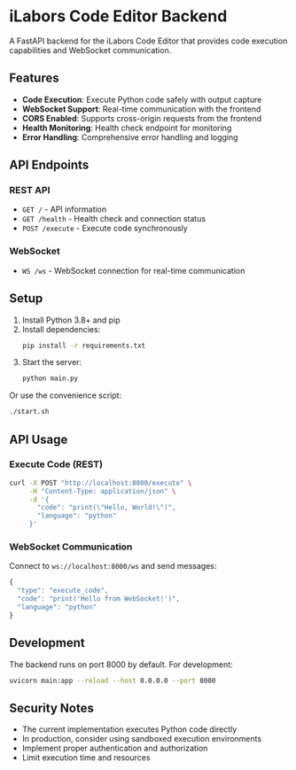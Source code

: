 # iLabors Code Editor Backend

A FastAPI backend for the iLabors Code Editor that provides code execution capabilities and WebSocket communication.

## Features

- **Code Execution**: Execute Python code safely with output capture
- **WebSocket Support**: Real-time communication with the frontend
- **CORS Enabled**: Supports cross-origin requests from the frontend
- **Health Monitoring**: Health check endpoint for monitoring
- **Error Handling**: Comprehensive error handling and logging

## API Endpoints

### REST API

- `GET /` - API information
- `GET /health` - Health check and connection status
- `POST /execute` - Execute code synchronously

### WebSocket

- `WS /ws` - WebSocket connection for real-time communication

## Setup

1. Install Python 3.8+ and pip
2. Install dependencies:
   ```bash
   pip install -r requirements.txt
   ```
3. Start the server:
   ```bash
   python main.py
   ```

Or use the convenience script:
```bash
./start.sh
```

## API Usage

### Execute Code (REST)

```bash
curl -X POST "http://localhost:8000/execute" \
     -H "Content-Type: application/json" \
     -d '{
       "code": "print(\"Hello, World!\")",
       "language": "python"
     }'
```

### WebSocket Communication

Connect to `ws://localhost:8000/ws` and send messages:

```javascript
{
  "type": "execute_code",
  "code": "print('Hello from WebSocket!')",
  "language": "python"
}
```

## Development

The backend runs on port 8000 by default. For development:

```bash
uvicorn main:app --reload --host 0.0.0.0 --port 8000
```

## Security Notes

- The current implementation executes Python code directly
- In production, consider using sandboxed execution environments
- Implement proper authentication and authorization
- Limit execution time and resources
